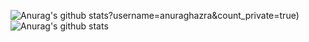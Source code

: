 
![Anurag's github stats](https://github-readme-stats.vercel.app/api?username=Craftzman7&show_icons=true&theme=radical)?username=anuraghazra&count_private=true)
![Anurag's github stats](https://github-readme-stats.vercel.app/api?username=Craftzman7&count_private=true)
